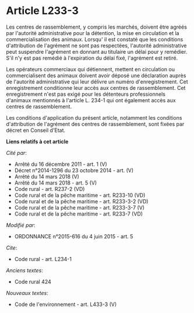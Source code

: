 # Article L233-3

Les centres de rassemblement, y compris les marchés, doivent être agréés par l'autorité administrative pour la détention, la
mise en circulation et la commercialisation des animaux. Lorsqu' il est constaté que les conditions d'attribution de
l'agrément ne sont pas respectées, l'autorité administrative peut suspendre l'agrément en donnant au titulaire un délai pour
y remédier. S'il n'y est pas remédié à l'expiration du délai fixé, l'agrément est retiré.

Les opérateurs commerciaux qui détiennent, mettent en circulation ou commercialisent des animaux doivent avoir déposé une
déclaration auprès de l'autorité administrative qui leur délivre un numéro d'enregistrement. Cet enregistrement conditionne
leur accès aux centres de rassemblement. Cet enregistrement n'est pas exigé pour les détenteurs professionnels d'animaux
mentionnés à l'article L. 234-1 qui ont également accès aux centres de rassemblement.

Les conditions d'application du présent article, notamment les conditions d'attribution de l'agrément des centres de
rassemblement, sont fixées par décret en Conseil d'Etat.

**Liens relatifs à cet article**

_Cité par_:

  - Arrêté du 16 décembre 2011 - art. 1 (V)
  - Décret n°2014-1296 du 23 octobre 2014 - art. (V)
  - Arrêté du 14 mars 2018 (V)
  - Arrêté du 14 mars 2018 - art. 5 (V)
  - Code rural - art. R237-2 (VD)
  - Code rural et de la pêche maritime - art. R233-10 (VD)
  - Code rural et de la pêche maritime - art. R233-3-2 (VD)
  - Code rural et de la pêche maritime - art. R233-3-7 (V)
  - Code rural et de la pêche maritime - art. R233-7 (VD)

_Modifié par_:

  - ORDONNANCE n°2015-616 du 4 juin 2015 - art. 5

_Cite_:

  - Code rural - art. L234-1

_Anciens textes_:

  - Code rural 424

_Nouveaux textes_:

  - Code de l'environnement - art. L433-3 (V)
